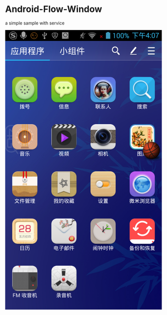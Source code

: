 # Android-Flow-Window
a simple sample with service  

![image](https://github.com/arjinmc/Android-Flow-Window/blob/master/demo.png) 
